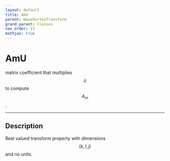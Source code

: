 ```yaml
---
layout: default
title: AmU
parent: WaveVortexTransform
grand_parent: Classes
nav_order: 13
mathjax: true
---
```


#  AmU

matrix coefficient that multiplies $$\tilde{u}$$ to compute $$A_m$$.


---

## Description
Real valued transform property with dimensions $$(k,l,j)$$ and no units.

